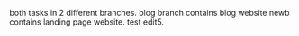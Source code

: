 both tasks in 2 different branches.
blog branch contains blog website
newb contains landing page website.
test edit5.
